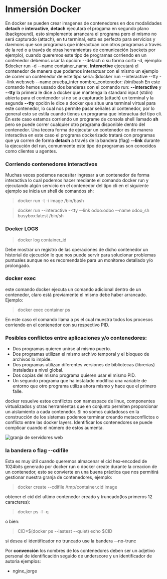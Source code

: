 Inmersión Docker
================

En docker se pueden crear imagenes de contenedores en dos modalidades **detach** e **interactive**, **detach** ejecutará el progama en segundo plano (background), esto simplemente arrancara el programa pero el mismo no será capturado (attach), en tu terminal, esto es perfecto para servicios y daemons que son programas que interactuan con otros programas a través de la red o a través de otras herramientas de comunicación (sockets por ejemplo), cuando queremos este tipo de programas corriendo en un contenedor debemos usar la opción: --detach o su forma corta -d, ejemplo: $docker run -d --name container_name. **Interactive** ejecutará el contenedor de manera que podamos interactuar con el mismo un ejemplo de correr un contenedor de este tipo seria: $docker run --interactive --tty --link web:web --name prueba_inter nombre_contenedor: /bin/bash  En este comando hemos ussado dos banderas con el comando run: **--interactive** y **--tty** la primera le dice a docker que mantenga la standard input (stdin) abierta para el contenedor si no se a capturado (attach) un terminal y la segunda **--tty** opción le dice a docker que situe una terminal virtual para este contenedor, lo cual nos permite pasar señales al contenedor, por lo general esto se estila cuando tienes un programa que interactua del tipo cli. En este caso estamos corriendo un programe de consola shell llamado **sh** pero se puede correr cualquier otro programa disponible dentro del contenedor. Una tecera forma de ejecutar un contenedor es de manera interactiva en este caso el programa dockerizado tratará con programas que ya corren de forma **detach** a través de la bandera (flag) **--link** durante la ejecución del run, comunmente este tipo de programas son conocidos como clientes u agentes.


### Corriendo contenedores interactivos

Muchas veces podemos necesitar ingresar a un contenedor de forma interactiva lo cual podemos hacer mediante el comando docker run y ejecutando algún servicio en el contenedor del tipo cli en el siguiente ejemplo se inicia un shell de comandos sh:

> docker run -t -i image /bin/bash

> docker run --interactive --tty --link odoo:odoo --name odoo_sh busybox:latest /bin/sh

### Docker LOGS

> docker log container_id

Debe mostrar un registro de las operaciones de dicho contenedor un historial de ejecución lo que nos puede servir para solucionar problemas puntuales aunque no es recomendable para un monitoreo detallado y/o prolongado.

### docker exec

este comando docker ejecuta un comando adicional dentro de un contenedor, claro está previamente el mismo debe haber arrancado. Ejemplo:

> docker exec container ps

En este caso el comando llama a ps el cual muestra todos los procesos corriendo en el contenedor con su respectivo PID.

### Posibles conflictos entre aplicaciones y/o contenedores:

* Dos programas quieren unirse al mismo puerto.
* Dos programas utilizan el mismo archivo temporal y el bloqueo de archivos lo impide.
* Dos programas utilizan diferentes versiones de bibliotecas (librerias) instaladas a nivel global.
* Dos copias del mismo programa quieren usar el mismo PID.
* Un segundo programa que ha instalado modifica una variable de entorno que otro programa utiliza ahora mismo y hace que el primero falle.

docker resuelve estos conflictos con namespace de linux, componentes virtualizados y otras herramientas que en conjunto permiten proporcionar un aislamiento a cada contenedor. Si no somos cuidadosos en la construcción de los sistemas podemos terminar creando metaconflictos o conflicto entre las docker layers.
Identificar los contenedores se puede complicar cuando el número de estos aumenta.

![granja de servidores web](/home/jorge/imagenes/websitefarm.png)

### la bandera o flag --cdifile

Esta es muy útil cuando queremos almacenar el cid hex-encoded de 1024bits generado por docker run o docker create durante la creacion de un contenedor, esto se convierte en una buena práctica que nos permitirá gestionar nuestra granja de contenedores, ejemplo:

> docker create --cdifile /tmp/container.cid image

obtener el cid del ultimo contenedor creado y truncado(los primeros 12 caracteres):

> docker ps -l -q

o bien:

> CID=$(docker ps --lastest --quiet)
> echo $CID

si desea el identificador no truncado use la bandera --no-trunc

Por **convención** los nombres de los contenedores deben ser un adjetivo personal de identificación seguido de underscore y un identificador de autoria ejemplos:

* nginx_jorge




